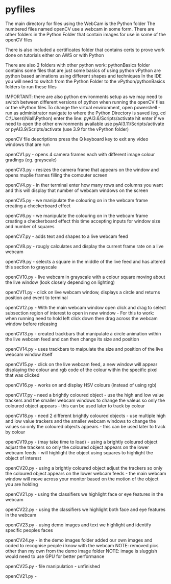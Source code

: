 # pyfiles

The main directory for files using the WebCam is the Python folder
The numbered files named openCV use a webcam in some form.
There are other folders in the Python Folder that contain images for use in some of the openCV files

There is also included a certificates folder that contains certs to prove work done on tutorials either on AWS or with Python

There are also 2 folders with other python work:
pythonBasics folder contains some files that are just some basics of using python
vPython are python based animations using different shapes and techniques
In the IDE you will need to switch from the Python Folder to the vPython/pythonBasics folders to run these files

IMPORTANT: there are also python environments setup as we may need to switch between different versions of python when running the openCV files or the vPython files
To change the virtual environment, open powershell - run as administrator
navigate to where the Python Directory is saved (eg. cd C:\Users\Niall\Python) 
enter the line: pyAI3.6/Scripts/activate hit enter
if we need to open the other environments available use pyAI3.11/Scripts/activate or pyAI3.9/Scripts/activate (use 3.9 for the vPython folder)


openCV file descriptions
press the Q keyboard key to exit any video windows that are run

openCV1.py - opens 4 camera frames each with different image colour gradings (eg. grayscale)

openCV3.py - resizes the camera frame that appears on the window and opens muplie frames filling the comouter screen

openCV4.py - in ther terminal enter how many rows and columns you want and this will display that number of webcam windows on the screen

openCV5.py - we manipulate the colouring on in the webcam frame creating a checkerboard effect

openCV6.py - we manipulate the colouring on in the webcam frame creating a checkerboard effect this time accepting inputs for window size and number of squares

openCV7.py - adds text and shapes to a live webcam feed

openCV8.py - rougly calculates and display the current frame rate on a live webcam

openCV9.py - selects a square in the middle of the live feed and has altered this section to grayscale

openCV10.py - live webcam in grayscale with a colour square moving about the live window (look closely depending on lighting)

openCV11.py - click on live webcam window, displays a circle and returns position and event to terminal

openCV12.py - With the main webcam window open click and drag to select subsection region of interest to open in new window - For this to work: when running need to hold left click down then drag across the webcam window before releasing

openCV13.py - created trackbars that manipulate a circle animation within the live webcam feed and can then change its size and position

openCV14.py - uses trackbars to maipulate the size and position of the live webcam window itself

openCV15.py - click on the live webcam feed, a new window will appear displaying the colour and rgb code of the colour within the specific pixel that was clicked

openCV16.py - works on and display HSV colours (instead of using rgb)

openCV17.py - need a brightly coloured object - use the high and low value trackers and the smaller webcam windows to change the valeus so only the coloured object appears - this can be used later to track by colour

openCV18.py - need 2 different brightly coloured objects - use multiple high and low value trackers and the smaller webcam windows to change the values so only the coloured objects appears - this can be used later to track by colour

openCV19.py - (may take time to load) - using a brightly coloured object adjust the trackers so only the coloured object appears on the lower webcam feeds - will highlight the object using squares to highlight the object of interest

openCV20.py - using a brightly coloured object adjust the trackers so only the coloured object appears on the lower webcam feeds - the main webcam window will move across your monitor based on the motion of the object you are holding

openCV21.py - using the classifiers we highlight face or eye features in the webcam

openCV22.py - using the classifiers we highlight both face and eye features in the webcam

openCV23.py - using demo images and text we highlight and identify specific peoples faces

openCV24.py - in the demo images folder added our own images and coded to recognise people i know with the webcam 
NOTE: removed pics other than my own from the demo image folder
NOTE: image is sluggish would need to use GPU for better performance

openCV25.py - file manipulation - unfinished

openCV21.py - 


